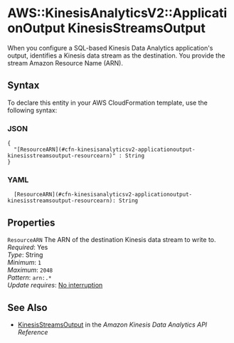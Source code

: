 # AWS::KinesisAnalyticsV2::ApplicationOutput KinesisStreamsOutput<a name="aws-properties-kinesisanalyticsv2-applicationoutput-kinesisstreamsoutput"></a>

When you configure a SQL\-based Kinesis Data Analytics application's output, identifies a Kinesis data stream as the destination\. You provide the stream Amazon Resource Name \(ARN\)\. 

## Syntax<a name="aws-properties-kinesisanalyticsv2-applicationoutput-kinesisstreamsoutput-syntax"></a>

To declare this entity in your AWS CloudFormation template, use the following syntax:

### JSON<a name="aws-properties-kinesisanalyticsv2-applicationoutput-kinesisstreamsoutput-syntax.json"></a>

```
{
  "[ResourceARN](#cfn-kinesisanalyticsv2-applicationoutput-kinesisstreamsoutput-resourcearn)" : String
}
```

### YAML<a name="aws-properties-kinesisanalyticsv2-applicationoutput-kinesisstreamsoutput-syntax.yaml"></a>

```
  [ResourceARN](#cfn-kinesisanalyticsv2-applicationoutput-kinesisstreamsoutput-resourcearn): String
```

## Properties<a name="aws-properties-kinesisanalyticsv2-applicationoutput-kinesisstreamsoutput-properties"></a>

`ResourceARN`  <a name="cfn-kinesisanalyticsv2-applicationoutput-kinesisstreamsoutput-resourcearn"></a>
The ARN of the destination Kinesis data stream to write to\.  
*Required*: Yes  
*Type*: String  
*Minimum*: `1`  
*Maximum*: `2048`  
*Pattern*: `arn:.*`  
*Update requires*: [No interruption](https://docs.aws.amazon.com/AWSCloudFormation/latest/UserGuide/using-cfn-updating-stacks-update-behaviors.html#update-no-interrupt)

## See Also<a name="aws-properties-kinesisanalyticsv2-applicationoutput-kinesisstreamsoutput--seealso"></a>
+  [KinesisStreamsOutput](https://docs.aws.amazon.com/kinesisanalytics/latest/apiv2/API_KinesisStreamsOutput.html) in the *Amazon Kinesis Data Analytics API Reference* 